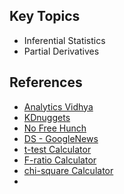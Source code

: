 ## Key Topics
- Inferential Statistics
- Partial Derivatives

## References
- [Analytics Vidhya](https://www.analyticsvidhya.com/)
- [KDnuggets](https://www.kdnuggets.com/websites/blogs.html)
- [No Free Hunch](https://medium.com/kaggle-blog)
- [DS - GoogleNews](https://news.google.com/search?q=data+science&hl=en-US&gl=US&ceid=US:en)
- [t-test Calculator](https://www.danielsoper.com/statcalc/calculator.aspx?id=98)
- [F-ratio Calculator](https://stattrek.com/online-calculator/f-distribution.aspx)
- [chi-square Calculator](https://stattrek.com/online-calculator/chi-square.aspx)
- []()
